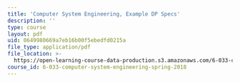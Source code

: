 ```yaml
---
title: 'Computer System Engineering, Example DP Specs'
description: ''
type: course
layout: pdf
uid: 0649980669a7eb16b00f5ebedfd0215a
file_type: application/pdf
file_location: >-
  https://open-learning-course-data-production.s3.amazonaws.com/6-033-computer-system-engineering-spring-2018/0649980669a7eb16b00f5ebedfd0215a_MIT6_033S18dp-2017.pdf
course_id: 6-033-computer-system-engineering-spring-2018
---
```

